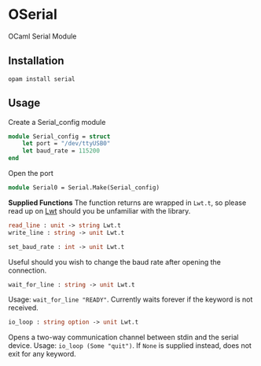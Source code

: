 # OSerial
OCaml Serial Module

## Installation
```
opam install serial
```
## Usage
Create a Serial_config module
```ocaml
module Serial_config = struct
    let port = "/dev/ttyUSB0"
    let baud_rate = 115200
end
```

Open the port
```ocaml
module Serial0 = Serial.Make(Serial_config)
```

**Supplied Functions**
The function returns are wrapped in `Lwt.t`, so please read up on [Lwt](https://ocsigen.org/lwt/5.2.0/manual/manual) should you be unfamiliar with the library.
```ocaml
read_line : unit -> string Lwt.t
write_line : string -> unit Lwt.t
```
```ocaml
set_baud_rate : int -> unit Lwt.t
```
Useful should you wish to change the baud rate after opening the connection.
```ocaml
wait_for_line : string -> unit Lwt.t
```
Usage: `wait_for_line "READY"`.
Currently waits forever if the keyword is not received.
```ocaml
io_loop : string option -> unit Lwt.t
```
Opens a two-way communication channel between stdin and the serial device.
Usage: `io_loop (Some "quit")`.
If `None` is supplied instead, does not exit for any keyword.
